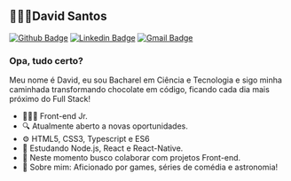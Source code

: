 ## 👨🏻‍💻David Santos
[![Github Badge](https://img.shields.io/badge/-Github-000?style=flat-square&logo=Github&logoColor=white&link=https://github.com/dvdnotfound)](https://github.com/dvdnotfound)
[![Linkedin Badge](https://img.shields.io/badge/-LinkedIn-blue?style=flat-square&logo=Linkedin&logoColor=white&link=https://www.linkedin.com/in/david-santos-a482041b2/)](https://www.linkedin.com/in/david-santos-a482041b2/)
[![Gmail Badge](https://img.shields.io/badge/-Gmail-c14438?style=flat-square&logo=Gmail&logoColor=white&link=mailto:contato.dvdsantos@gmail.com)](mailto:contato.dvdsantos@gmail.com)
### Opa, tudo certo?
Meu nome é David, eu sou Bacharel em Ciência e Tecnologia e sigo minha caminhada transformando chocolate em código, ficando cada dia mais próximo do Full Stack!
- 👨🏻‍💻 Front-end Jr.
- 🔍   Atualmente aberto a novas oportunidades.
- ⚙️  HTML5, CSS3, Typescript e ES6
- 📰 Estudando Node.js, React e React-Native.
- 📡 Neste momento busco colaborar com projetos Front-end.
- 💬 Sobre mim: Aficionado por games, séries de comédia e astronomia!
